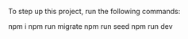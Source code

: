 To step up this project, run the following commands:

npm i
npm run migrate
npm run seed
npm run dev